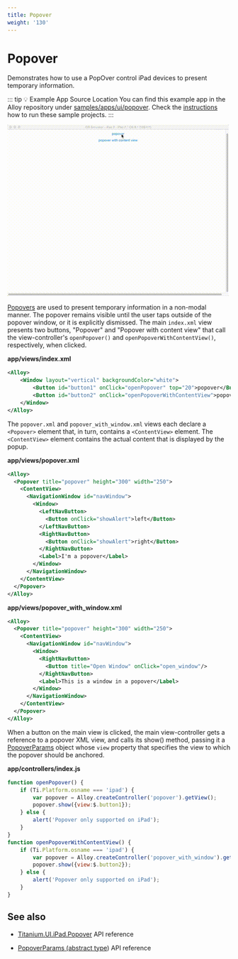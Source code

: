 ```yaml
---
title: Popover
weight: '130'
---
```


# Popover

Demonstrates how to use a PopOver control iPad devices to present temporary information.

::: tip 💡 Example App Source Location
You can find this example app in the Alloy repository under [samples/apps/ui/popover](https://github.com/appcelerator/alloy/tree/master/samples/apps/ui/popover). Check the [instructions](/guide/Alloy_Framework/Alloy_Guide/Alloy_Test_Apps/) how to run these sample projects.
:::

![popover](./popover.gif)

[Popovers](#!/api/Titanium.UI.iPad.Popover) are used to present temporary information in a non-modal manner. The popover remains visible until the user taps outside of the popover window, or it is explicitly dismissed. The main `index.xml` view presents two buttons, "Popover" and "Popover with content view" that call the view-controller's `openPopover()` and `openPopoverWithContentView()`, respectively, when clicked.

**app/views/index.xml**

```xml
<Alloy>
    <Window layout="vertical" backgroundColor="white">
        <Button id="button1" onClick="openPopover" top="20">popover</Button>
        <Button id="button2" onClick="openPopoverWithContentView">popover with content view</Button>
    </Window>
</Alloy>
```

The `popover.xml` and `popover_with_window.xml` views each declare a `<Popover>` element that, in turn, contains a `<ContentView>` element. The `<ContentView>` element contains the actual content that is displayed by the popup.

**app/views/popover.xml**

```xml
<Alloy>
  <Popover title="popover" height="300" width="250">
    <ContentView>
      <NavigationWindow id="navWindow">
        <Window>
          <LeftNavButton>
            <Button onClick="showAlert">left</Button>
          </LeftNavButton>
          <RightNavButton>
            <Button onClick="showAlert">right</Button>
          </RightNavButton>
          <Label>I'm a popover</Label>
        </Window>
      </NavigationWindow>
    </ContentView>
  </Popover>
</Alloy>
```

**app/views/popover\_with\_window.xml**

```xml
<Alloy>
  <Popover title="popover" height="300" width="250">
    <ContentView>
      <NavigationWindow id="navWindow">
        <Window>
          <RightNavButton>
            <Button title="Open Window" onClick="open_window"/>
          </RightNavButton>
          <Label>This is a window in a popover</Label>
        </Window>
      </NavigationWindow>
    </ContentView>
  </Popover>
</Alloy>
```

When a button on the main view is clicked, the main view-controller gets a reference to a popover XML view, and calls its show() method, passing it a [PopoverParams](#!/api/PopoverParams) object whose `view` property that specifies the view to which the popover should be anchored.

**app/controllers/index.js**

```javascript
function openPopover() {
    if (Ti.Platform.osname === 'ipad') {
        var popover = Alloy.createController('popover').getView();
        popover.show({view:$.button1});
    } else {
        alert('Popover only supported on iPad');
    }
}
function openPopoverWithContentView() {
    if (Ti.Platform.osname === 'ipad') {
        var popover = Alloy.createController('popover_with_window').getView();
        popover.show({view:$.button2});
    } else {
        alert('Popover only supported on iPad');
    }
}
```

## See also

* [Titanium.UI.iPad.Popover](#!/api/Titanium.UI.iPad.Popover) API reference

* [PopoverParams (abstract type](#!/api/PopoverParams)) API reference
